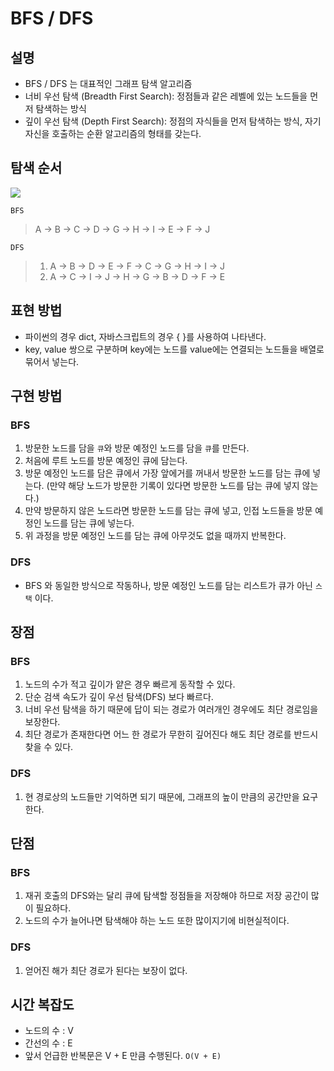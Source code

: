 # BFS / DFS

## 설명

- BFS / DFS 는 대표적인 그래프 탐색 알고리즘
- 너비 우선 탐색 (Breadth First Search): 정점들과 같은 레벨에 있는 노드들을 먼저 탐색하는 방식
- 깊이 우선 탐색 (Depth First Search): 정점의 자식들을 먼저 탐색하는 방식, 자기 자신을 호출하는 순환 알고리즘의 형태를 갖는다.

## 탐색 순서

<img src="https://user-images.githubusercontent.com/28842641/125909250-506fad7f-05c9-42c1-a00f-3eafa1274511.png"/>

`BFS`

> A -> B -> C -> D -> G -> H -> I -> E -> F -> J

`DFS`

> 1. A -> B -> D -> E -> F -> C -> G -> H -> I -> J
> 2. A -> C -> I -> J -> H -> G -> B -> D -> F -> E

## 표현 방법

- 파이썬의 경우 dict, 자바스크립트의 경우 { }를 사용하여 나타낸다.
- key, value 쌍으로 구분하며 key에는 노드를 value에는 연결되는 노드들을 배열로 묶어서 넣는다.

## 구현 방법

### BFS

1. 방문한 노드를 담을 `큐`와 방문 예정인 노드를 담을 `큐`를 만든다.
2. 처음에 루트 노드를 방문 예정인 큐에 담는다.
3. 방문 예정인 노드를 담은 큐에서 가장 앞에거를 꺼내서 방문한 노드를 담는 큐에 넣는다. (만약 해당 노드가 방문한 기록이 있다면 방문한 노드를 담는 큐에 넣지 않는다.)
4. 만약 방문하지 않은 노드라면 방문한 노드를 담는 큐에 넣고, 인접 노드들을 방문 예정인 노드를 담는 큐에 넣는다.
5. 위 과정을 방문 예정인 노드를 담는 큐에 아무것도 없을 때까지 반복한다.

### DFS

- BFS 와 동일한 방식으로 작동하나, 방문 예정인 노드를 담는 리스트가 큐가 아닌 `스택` 이다.

## 장점

### BFS

1. 노드의 수가 적고 깊이가 얕은 경우 빠르게 동작할 수 있다.
2. 단순 검색 속도가 깊이 우선 탐색(DFS) 보다 빠르다.
3. 너비 우선 탐색을 하기 때문에 답이 되는 경로가 여러개인 경우에도 최단 경로임을 보장한다.
4. 최단 경로가 존재한다면 어느 한 경로가 무한히 깊어진다 해도 최단 경로를 반드시 찾을 수 있다.

### DFS

1. 현 경로상의 노드들만 기억하면 되기 때문에, 그래프의 높이 만큼의 공간만을 요구한다.

## 단점

### BFS

1. 재귀 호출의 DFS와는 달리 큐에 탐색할 정점들을 저장해야 하므로 저장 공간이 많이 필요하다.
2. 노드의 수가 늘어나면 탐색해야 하는 노드 또한 많이지기에 비현실적이다.

### DFS

1. 얻어진 해가 최단 경로가 된다는 보장이 없다.

## 시간 복잡도

- 노드의 수 : V
- 간선의 수 : E
- 앞서 언급한 반복문은 V + E 만큼 수행된다.
  `O(V + E)`

